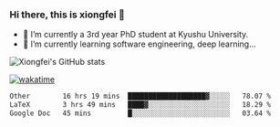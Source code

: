 ### Hi there, this is xiongfei 👋


- 🔭 I’m currently a 3rd year PhD student at Kyushu University.
- 🌱 I’m currently learning software engineering, deep learning...

<!--
**X1on9f31/X1on9f31** is a ✨ _special_ ✨ repository because its `README.md` (this file) appears on your GitHub profile.
Here are some ideas to get you started:
-->

![Xiongfei's GitHub stats](https://github-readme-stats.vercel.app/api?username=X1on9f31)


[![wakatime](https://wakatime.com/badge/user/9e8d5516-d162-43e7-9563-87295d455a71.svg)](https://wakatime.com/@9e8d5516-d162-43e7-9563-87295d455a71)

<!--START_SECTION:waka-->

```txt
Other        16 hrs 19 mins  ███████████████████▓░░░░░   78.07 %
LaTeX        3 hrs 49 mins   ████▓░░░░░░░░░░░░░░░░░░░░   18.29 %
Google Doc   45 mins         █░░░░░░░░░░░░░░░░░░░░░░░░   03.64 %
```

<!--END_SECTION:waka-->

